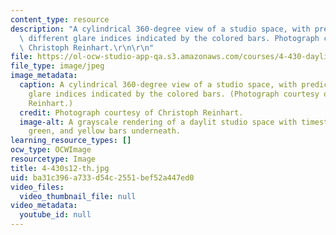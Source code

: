 ```yaml
---
content_type: resource
description: "A cylindrical 360-degree view of a studio space, with predictions of\
  \ different glare indices indicated by the colored bars. Photograph courtesy of\
  \ Christoph Reinhart.\r\n\r\n"
file: https://ol-ocw-studio-app-qa.s3.amazonaws.com/courses/4-430-daylighting-spring-2012/ba31c396a733d54c2551bef52a447ed0_4-430s12-th.jpg
file_type: image/jpeg
image_metadata:
  caption: A cylindrical 360-degree view of a studio space, with predictions of different
    glare indices indicated by the colored bars. (Photograph courtesy of Christoph
    Reinhart.)
  credit: Photograph courtesy of Christoph Reinhart.
  image-alt: A grayscale rendering of a daylit studio space with timestamp and red,
    green, and yellow bars underneath.
learning_resource_types: []
ocw_type: OCWImage
resourcetype: Image
title: 4-430s12-th.jpg
uid: ba31c396-a733-d54c-2551-bef52a447ed0
video_files:
  video_thumbnail_file: null
video_metadata:
  youtube_id: null
---
```

